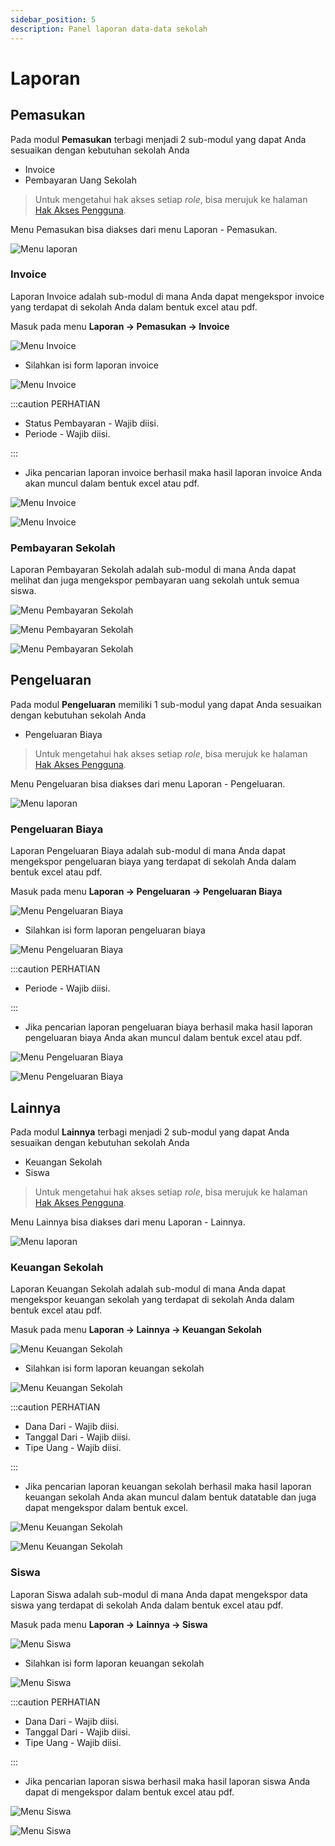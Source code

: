 ```yaml
---
sidebar_position: 5
description: Panel laporan data-data sekolah
---
```


# Laporan

## Pemasukan

Pada modul **Pemasukan** terbagi menjadi 2 sub-modul yang dapat Anda sesuaikan dengan kebutuhan sekolah Anda

- Invoice
- Pembayaran Uang Sekolah

> Untuk mengetahui hak akses setiap _role_, bisa merujuk ke halaman [Hak Akses Pengguna](/docs/pengetahuan-dasar/hak-akses-pengguna).

Menu Pemasukan bisa diakses dari menu Laporan - Pemasukan.

![Menu laporan](/img/laporan/menu.png)

### Invoice

Laporan Invoice adalah sub-modul di mana Anda dapat mengekspor invoice yang terdapat di sekolah Anda dalam bentuk excel atau pdf.

Masuk pada menu **Laporan -> Pemasukan -> Invoice**

![Menu Invoice](/img/laporan/pemasukan/menu-invoice.png)

- Silahkan isi form laporan invoice 

![Menu Invoice](/img/laporan/pemasukan/form-invoice.png)

:::caution PERHATIAN

- Status Pembayaran - Wajib diisi.
- Periode - Wajib diisi.

:::

- Jika pencarian laporan invoice berhasil maka hasil laporan invoice Anda akan muncul dalam bentuk excel atau pdf.

![Menu Invoice](/img/laporan/pemasukan/excel-invoice.png)

![Menu Invoice](/img/laporan/pemasukan/pdf-invoice.png)

### Pembayaran Sekolah

Laporan Pembayaran Sekolah adalah sub-modul di mana Anda dapat melihat dan juga mengekspor pembayaran uang sekolah untuk semua siswa.

![Menu Pembayaran Sekolah](/img/laporan/pemasukan/pembayaran-sekolah.png)

![Menu Pembayaran Sekolah](/img/laporan/pemasukan/excel-pembayaran-sekolah.png)

![Menu Pembayaran Sekolah](/img/laporan/pemasukan/pdf-pembayaran-sekolah.png)


## Pengeluaran

Pada modul **Pengeluaran** memiliki 1 sub-modul yang dapat Anda sesuaikan dengan kebutuhan sekolah Anda

- Pengeluaran Biaya

> Untuk mengetahui hak akses setiap _role_, bisa merujuk ke halaman [Hak Akses Pengguna](/docs/pengetahuan-dasar/hak-akses-pengguna).

Menu Pengeluaran bisa diakses dari menu Laporan - Pengeluaran.

![Menu laporan](/img/laporan/menu.png)

### Pengeluaran Biaya

Laporan Pengeluaran Biaya adalah sub-modul di mana Anda dapat mengekspor pengeluaran biaya yang terdapat di sekolah Anda dalam bentuk excel atau pdf.

Masuk pada menu **Laporan -> Pengeluaran -> Pengeluaran Biaya**

![Menu Pengeluaran Biaya](/img/laporan/pengeluaran/menu-pengeluaran-biaya.png)

- Silahkan isi form laporan pengeluaran biaya

![Menu Pengeluaran Biaya](/img/laporan/pengeluaran/form-pengeluaran-biaya.png)

:::caution PERHATIAN

- Periode - Wajib diisi.

:::

- Jika pencarian laporan pengeluaran biaya berhasil maka hasil laporan pengeluaran biaya Anda akan muncul dalam bentuk excel atau pdf.

![Menu Pengeluaran Biaya](/img/laporan/pengeluaran/excel-pengeluaran-biaya.png)

![Menu Pengeluaran Biaya](/img/laporan/pengeluaran/pdf-pengeluaran-biaya.png)

## Lainnya

Pada modul **Lainnya** terbagi menjadi 2 sub-modul yang dapat Anda sesuaikan dengan kebutuhan sekolah Anda

- Keuangan Sekolah
- Siswa

> Untuk mengetahui hak akses setiap _role_, bisa merujuk ke halaman [Hak Akses Pengguna](/docs/pengetahuan-dasar/hak-akses-pengguna).

Menu Lainnya bisa diakses dari menu Laporan - Lainnya.

![Menu laporan](/img/laporan/menu.png)

### Keuangan Sekolah

Laporan Keuangan Sekolah adalah sub-modul di mana Anda dapat mengekspor keuangan sekolah yang terdapat di sekolah Anda dalam bentuk excel atau pdf.

Masuk pada menu **Laporan -> Lainnya -> Keuangan Sekolah**

![Menu Keuangan Sekolah](/img/laporan/lainnya/menu-keuangan-sekolah.png)

- Silahkan isi form laporan keuangan sekolah

![Menu Keuangan Sekolah](/img/laporan/lainnya/form-keuangan-sekolah.png)

:::caution PERHATIAN

- Dana Dari - Wajib diisi.
- Tanggal Dari - Wajib diisi.
- Tipe Uang - Wajib diisi.

:::

- Jika pencarian laporan keuangan sekolah berhasil maka hasil laporan keuangan sekolah Anda akan muncul dalam bentuk datatable dan juga dapat mengekspor dalam bentuk excel.

![Menu Keuangan Sekolah](/img/laporan/lainnya/keuangan-sekolah.png)

![Menu Keuangan Sekolah](/img/laporan/lainnya/excel-keuangan-sekolah.png)

### Siswa

Laporan Siswa adalah sub-modul di mana Anda dapat mengekspor data siswa yang terdapat di sekolah Anda dalam bentuk excel atau pdf.

Masuk pada menu **Laporan -> Lainnya -> Siswa**

![Menu Siswa](/img/laporan/lainnya/menu-siswa.png)

- Silahkan isi form laporan keuangan sekolah

![Menu Siswa](/img/laporan/lainnya/form-siswa.png)

:::caution PERHATIAN

- Dana Dari - Wajib diisi.
- Tanggal Dari - Wajib diisi.
- Tipe Uang - Wajib diisi.

:::

- Jika pencarian laporan siswa berhasil maka hasil laporan siswa Anda dapat di mengekspor dalam bentuk excel atau pdf.

![Menu Siswa](/img/laporan/lainnya/excel-siswa.png)

![Menu Siswa](/img/laporan/lainnya/pdf-siswa.png)
